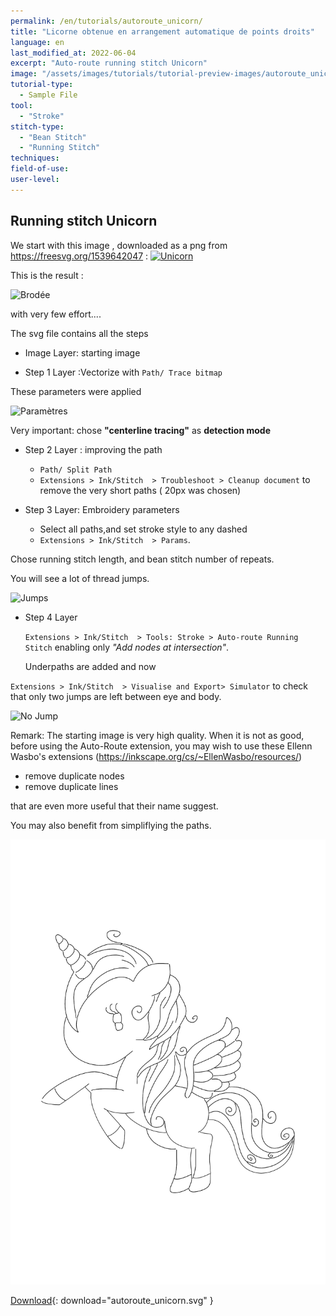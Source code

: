 ```yaml
---
permalink: /en/tutorials/autoroute_unicorn/
title: "Licorne obtenue en arrangement automatique de points droits"
language: en
last_modified_at: 2022-06-04
excerpt: "Auto-route running stitch Unicorn"
image: "/assets/images/tutorials/tutorial-preview-images/autoroute_unicorn.jpg"
tutorial-type:
  - Sample File
tool:
  - "Stroke" 
stitch-type:
  - "Bean Stitch"
  - "Running Stitch"
techniques:
field-of-use:
user-level:
---
```

## Running stitch Unicorn

We start with this image , downloaded as a png from https://freesvg.org/1539642047 :
<a title="Public Domain" href="https://freesvg.org/1539642047"><img width="512" alt="Unicorn" src="https://freesvg.org/img/1539642047.png"></a>

This is the result :

![Brodée](/assets/images/tutorials/tutorial-preview-images/autoroute_unicorn.jpg)

with very few effort....

The svg file contains all the steps

- Image Layer: starting image

- Step 1 Layer :Vectorize with `Path/ Trace bitmap` 

These parameters were applied

![Paramètres](/assets/images/tutorials/autoroute/autoroute_unicorn_parameters_en.jpg)

Very important: chose **"centerline tracing"** as **detection mode**

- Step 2  Layer : improving the path
  - `Path/ Split Path` 
  -   `Extensions > Ink/Stitch  > Troubleshoot > Cleanup document` to remove the very short paths ( 20px was chosen)

- Step 3 Layer: Embroidery parameters
  - Select all paths,and set stroke style to any dashed
  -  `Extensions > Ink/Stitch  > Params`. 

Chose running stitch length, and bean stitch number of  repeats.

You will see a lot of thread jumps.

![Jumps](/assets/images/tutorials/autoroute/autoroute_unicorn_embroidery_params_en.jpg)

- Step 4 Layer
  
  `Extensions > Ink/Stitch  > Tools: Stroke > Auto-route Running Stitch` enabling only *"Add nodes at intersection"*.
  
  Underpaths are added and now 
  
`Extensions > Ink/Stitch  > Visualise and Export> Simulator` to check that only two jumps are left between eye and body.
   
   ![No Jump](/assets/images/tutorials/autoroute/autoroute_unicorn_embroidery_preview.jpg)
 
Remark: The starting image is very high quality. When it is not as good, before using the Auto-Route extension, you may wish to use these  Ellenn Wasbo's 
extensions  (https://inkscape.org/cs/~EllenWasbo/resources/)
- remove duplicate nodes
- remove duplicate lines

that are even more useful that their name suggest.

You may also benefit from simpliflying the paths.

![SVG](/assets/images/tutorials/samples/autoroute_unicorn.svg)

[Download](/assets/images/tutorials/samples/autoroute_unicorn.svg){: download="autoroute_unicorn.svg" }
